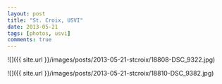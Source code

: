 ```yaml
---
layout: post
title: "St. Croix, USVI"
date: 2013-05-21
tags: [photos, usvi]
comments: true
---
```

![]({{ site.url }}/images/posts/2013-05-21-stcroix/18808-DSC_9322.jpg)

![]({{ site.url }}/images/posts/2013-05-21-stcroix/18810-DSC_9382.jpg)

